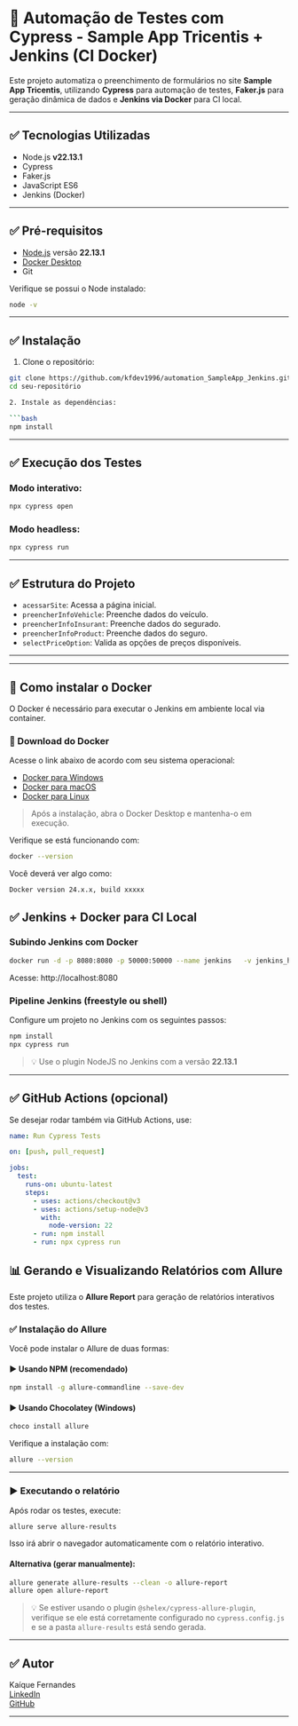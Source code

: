 # 🚗 Automação de Testes com Cypress - Sample App Tricentis + Jenkins (CI Docker)

Este projeto automatiza o preenchimento de formulários no site **Sample App Tricentis**, utilizando **Cypress** para automação de testes, **Faker.js** para geração dinâmica de dados e **Jenkins via Docker** para CI local.

---

## ✅ Tecnologias Utilizadas

- Node.js **v22.13.1**
- Cypress
- Faker.js
- JavaScript ES6
- Jenkins (Docker)

---

## ✅ Pré-requisitos

- [Node.js](https://nodejs.org/) versão **22.13.1**
- [Docker Desktop](https://www.docker.com/products/docker-desktop)
- Git

Verifique se possui o Node instalado:

```bash
node -v
```

---

## ✅ Instalação

1. Clone o repositório:

```bash
git clone https://github.com/kfdev1996/automation_SampleApp_Jenkins.git
cd seu-repositório

2. Instale as dependências:

```bash
npm install
```

---

## ✅ Execução dos Testes

### Modo interativo:

```bash
npx cypress open
```

### Modo headless:

```bash
npx cypress run
```

---

## ✅ Estrutura do Projeto

- `acessarSite`: Acessa a página inicial.
- `preencherInfoVehicle`: Preenche dados do veículo.
- `preencherInfoInsurant`: Preenche dados do segurado.
- `preencherInfoProduct`: Preenche dados do seguro.
- `selectPriceOption`: Valida as opções de preços disponíveis.

---

---

## 🐳 Como instalar o Docker

O Docker é necessário para executar o Jenkins em ambiente local via container.

### 🔗 Download do Docker

Acesse o link abaixo de acordo com seu sistema operacional:

- [Docker para Windows](https://desktop.docker.com/win/stable/Docker%20Desktop%20Installer.exe)
- [Docker para macOS](https://www.docker.com/products/docker-desktop)
- [Docker para Linux](https://docs.docker.com/engine/install/)

> Após a instalação, abra o Docker Desktop e mantenha-o em execução.

Verifique se está funcionando com:

```bash
docker --version
```

Você deverá ver algo como:

```
Docker version 24.x.x, build xxxxx
```

## ✅ Jenkins + Docker para CI Local

### Subindo Jenkins com Docker

```bash
docker run -d -p 8080:8080 -p 50000:50000 --name jenkins   -v jenkins_home:/var/jenkins_home   jenkins/jenkins:lts
```

Acesse: http://localhost:8080

### Pipeline Jenkins (freestyle ou shell)

Configure um projeto no Jenkins com os seguintes passos:

```bash
npm install
npx cypress run
```

> 💡 Use o plugin NodeJS no Jenkins com a versão **22.13.1**

---

## ✅ GitHub Actions (opcional)

Se desejar rodar também via GitHub Actions, use:

```yaml
name: Run Cypress Tests

on: [push, pull_request]

jobs:
  test:
    runs-on: ubuntu-latest
    steps:
      - uses: actions/checkout@v3
      - uses: actions/setup-node@v3
        with:
          node-version: 22
      - run: npm install
      - run: npx cypress run
```


## 📊 Gerando e Visualizando Relatórios com Allure

Este projeto utiliza o **Allure Report** para geração de relatórios interativos dos testes.

### ✅ Instalação do Allure

Você pode instalar o Allure de duas formas:

#### ▶️ Usando NPM (recomendado)

```bash
npm install -g allure-commandline --save-dev
```

#### ▶️ Usando Chocolatey (Windows)

```bash
choco install allure
```

Verifique a instalação com:

```bash
allure --version
```

---

### ▶️ Executando o relatório

Após rodar os testes, execute:

```bash
allure serve allure-results
```

Isso irá abrir o navegador automaticamente com o relatório interativo.

#### Alternativa (gerar manualmente):

```bash
allure generate allure-results --clean -o allure-report
allure open allure-report
```

> 💡 Se estiver usando o plugin `@shelex/cypress-allure-plugin`, verifique se ele está corretamente configurado no `cypress.config.js` e se a pasta `allure-results` está sendo gerada.

---

## ✅ Autor

Kaíque Fernandes  
[LinkedIn](https://www.linkedin.com/in/kaiquefernandess)  
[GitHub](https://github.com/kfdev1996)

---


